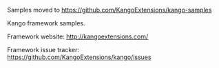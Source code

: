 Samples moved to https://github.com/KangoExtensions/kango-samples

Kango framework samples.

Framework website: http://kangoextensions.com/

Framework issue tracker: https://github.com/KangoExtensions/kango/issues